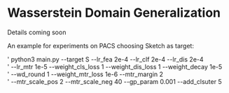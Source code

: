 # Wasserstein Domain Generalization
Details coming soon


An example for experiments on PACS choosing Sketch as target:

  ' python3 main.py --target S --lr_fea 2e-4 --lr_clf 2e-4 --lr_dis 2e-4 \
  '        --lr_mtr 1e-5 --weight_cls_loss 1 --weight_dis_loss 1 --weight_decay 1e-5 \
  '        --wd_round 1 --weight_mtr_loss 1e-6 --mtr_margin 2 \
  '        --mtr_scale_pos 2 --mtr_scale_neg 40 --gp_param 0.001 --add_clsuter 5
        
